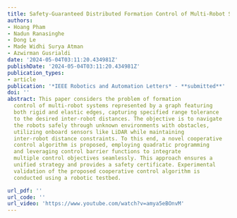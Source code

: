 ```yaml
---
title: Safety-Guaranteed Distributed Formation Control of Multi-Robot Systems over Graphs with Rigid and Elastic Edges
authors:
- Hoang Pham
- Nadun Ranasinghe
- Dong Le
- Made Widhi Surya Atman
- Azwirman Gusrialdi
date: '2024-05-04T03:11:20.434981Z'
publishDate: '2024-05-04T03:11:20.434981Z'
publication_types:
- article
publication: '*IEEE Robotics and Automation Letters* - **submitted**'
doi: ''
abstract: This paper considers the problem of formation
  control of multi-robot systems represented by a graph featuring
  both rigid and elastic edges, capturing specified range tolerance
  to the desired inter-robot distances. The objective is to navigate
  the robots safely through unknown environments with obstacles,
  utilizing onboard sensors like LiDAR while maintaining 
  inter-robot distance constraints. To this end, a novel cooperative
  control algorithm is proposed, employing quadratic programming 
  and leveraging control barrier functions to integrate
  multiple control objectives seamlessly. This approach ensures a
  unified strategy and provides a safety certificate. Experimental
  validation of the proposed cooperative control algorithm is
  conducted using a robotic testbed.

url_pdf: ''
url_code: ''
url_video: 'https://www.youtube.com/watch?v=amya5eBOnvM'
---
```

